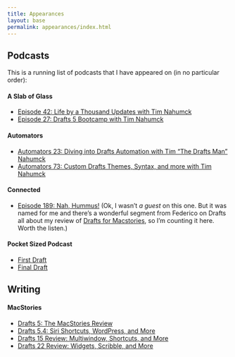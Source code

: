 ```yaml
---
title: Appearances
layout: base
permalink: appearances/index.html
---
```


Podcasts
--------

This is a running list of podcasts that I have appeared on (in no particular order):

#### A Slab of Glass

* [Episode 42: Life by a Thousand Updates with Tim Nahumck](https://podcasts.apple.com/us/podcast/a-slab-of-glass/id1355512423#episodeGuid=743fb4b4-0de5-4b33-a8d8-8542977518a1)
* [Episode 27: Drafts 5 Bootcamp with Tim Nahumck](https://podcasts.apple.com/us/podcast/a-slab-of-glass/id1355512423?i=1000434217398)

#### Automators

* [Automators 23: Diving into Drafts Automation with Tim “The Drafts Man” Nahumck](https://www.relay.fm/automators/23)
* [Automators 73: Custom Drafts Themes, Syntax, and more with Tim Nahumck](https://www.relay.fm/automators/73)

#### Connected

* [Episode 189: Nah, Hummus!](https://podcasts.apple.com/us/podcast/connected/id909109652?i=1000409183516) (Ok, I wasn’t _a guest_ on this one. But it was named for me and there’s a wonderful segment from Federico on Drafts all about my review of [Drafts for Macstories](https://www.macstories.net/reviews/drafts-5-the-macstories-review), so I’m counting it here. Worth the listen.)

#### Pocket Sized Podcast

* [First Draft](https://itunes.apple.com/us/podcast/psp-176-first-draft/id1337575129?i=1000409704232)
* [Final Draft](https://itunes.apple.com/us/podcast/psp-177-final-draft/id1337575129?i=1000410358809)

Writing
-------

#### MacStories

* [Drafts 5: The MacStories Review](https://www.macstories.net/reviews/drafts-5-the-macstories-review/)
* [Drafts 5.4: Siri Shortcuts, WordPress, and More](https://www.macstories.net/reviews/drafts-5-4-siri-shortcuts-wordpress-and-more/)
* [Drafts 15 Review: Multiwindow, Shortcuts, and More](https://www.macstories.net/reviews/drafts-15-review-multiwindow-shortcuts-and-more/)
* [Drafts 22 Review: Widgets, Scribble, and More](https://www.macstories.net/reviews/drafts-22-review-widgets-scribble-and-more/)

